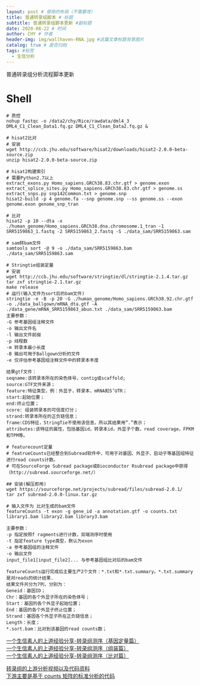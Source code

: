 ```yaml
---
layout: post # 使用的布局（不需要改）
title: 普通转录组脚本 # 标题
subtitle: 普通转录组脚本更新 #副标题
date: 2020-08-22 # 时间
author: CHY # 作者
header-img: img/wallhaven-RNA.jpg #这篇文章标题背景图片
catalog: true # 是否归档
tags: #标签
  - 生信分析
---
```


普通转录组分析流程脚本更新

# Shell

```
# 质控
nohup fastqc -o /data2/chy/Rice/rawdata/dml4_3 DML4_C1_Clean_Data1.fq.gz DML4_C1_Clean_Data2.fq.gz &
```

```
# hisat2比对
# 安装
wget http://ccb.jhu.edu/software/hisat2/downloads/hisat2-2.0.0-beta-source.zip
unzip hisat2-2.0.0-beta-source.zip

# hisat2构建索引
# 需要Python2.7以上
extract_exons.py Homo_sapiens.GRCh38.83.chr.gtf > genome.exon
extract_splice_sites.py Homo_sapiens.GRCh38.83.chr.gtf > genome.ss
extract_snps.py snp142Common.txt > genome.snp
hisat2-build -p 4 genome.fa --snp genome.snp --ss genome.ss --exon genome.exon genome_snp_tran

# 比对
hisat2 -p 10 --dta -x ./human_genome/Homo_sapiens.GRCh38.dna.chromosome.1_tran -1 SRR5159863_1.fastq -2 SRR5159863_2.fastq -S ./data_sam/SRR5159863.sam
```

```
# sam转bam文件
samtools sort -@ 9 -o ./data_sam/SRR5159863.bam ./data_sam/SRR5159863.sam
```

```
# Stringtie组装定量
# 安装
wget http://ccb.jhu.edu/software/stringtie/dl/stringtie-2.1.4.tar.gz
tar zxf stringtie-2.1.tar.gz
make release
# 运行(输入文件为sort后的bam文件)
stringtie -e -B -p 20 -G ./human_genome/Homo_sapiens.GRCh38.92.chr.gtf -o ./data_ballgown/mRNA_dta.gtf -A ./data_gene/mRNA_SRR5159863_abun.txt ./data_sam/SRR5159863.bam
主要参数：
-G 参考基因组注释文件
-o 输出文件名
-l 输出文件前缀
-p 线程数
-m 转录本最小长度
-B 输出可用于Ballgown分析的文件
-e 仅评估参考基因组注释文件中的转录本丰度

结果gtf文件：
seqname:该转录本所在的染色体号，contig或scaffold;
source:GTF文件来源；
feature:特征类型，例：外显子，转录本，mRNA和5’UTR；
start:起始位置；
end:终止位置；
score: 组装转录本的可信度打分；
strand:转录本所在的正负链信息；
frame:CDS特征，StringTie不使用该信息，所以其结果用”.”表示；
attributes:该特征的属性，包括基因id，转录本id，外显子个数，read coverage，FPKM和TPM等。
```

```
# featurecount定量
# featrueCounts已经整合到Subread软件中，可用于对基因、外显子、启动子等基因组特征进行read counts计数。
# 可在SourceForge Subread package或Bioconductor Rsubread package中获得（http://subread.sourceforge.net/）

## 安装(解压即用)
wget https://sourceforge.net/projects/subread/files/subread-2.0.1/
tar zxf subread-2.0.0-linux.tar.gz

# 输入文件为 比对生成的bam文件
featureCounts -t exon -g gene_id -a annotation.gtf -o counts.txt library1.bam library2.bam library3.bam

主要参数：
-p 指定按照f ragments进行计数，双端测序时使用
-t 指定feature type类型，默认为exon
-a 参考基因组的注释文件
-o 输出文件
input_file1[input_file2]... 与参考基因组比对后的bam文件

featureCounts运行完成后主要生产2个文件：*.txt和*.txt.summary。*.txt.summary是对reads的统计结果.
结果文件共分为7列，分别为：
Geneid：基因ID；
Chr：基因的各个外显子所在的染色体号；
Start：基因的各个外显子起始位置；
End：基因的各个外显子终止位置；
Strand：基因各个外显子所在正负链信息；
Length：长度；
*.sort.bam：比对到该基因的read counts数；
```

[一个生信素人的上道经验分享-转录组测序（基因定量篇）](https://mp.weixin.qq.com/s/aVpYWz2KINwd8YWLsQv8TQ)<br>
[一个生信素人的上道经验分享-转录组测序（组装篇）](https://mp.weixin.qq.com/s/mSiU2VvPAqitTwOorJVq2A)<br>
[一个生信素人的上道经验分享-转录组测序（比对篇）](https://mp.weixin.qq.com/s/Oiizeiszj_KGuFJlxpXS4Q)<br>

[转录组的上游分析视频以及代码资料](https://share.weiyun.com/5QwKGxi)<br>
[下游主要是基于 counts 矩阵的标准分析的代码](https://share.weiyun.com/50hfuLi)<br>
